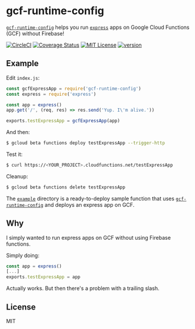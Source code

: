 # gcf-runtime-config 

[`gcf-runtime-config`](https://www.npmjs.com/package/gcf-runtime-config) helps you run [`express`](https://expressjs.com) apps on Google Cloud Functions (GCF) without Firebase!

[![CircleCI](https://circleci.com/gh/Noless/gcf-runtime-config.svg?style=svg)](https://circleci.com/gh/Noless/gcf-runtime-config)
[![Coverage Status](https://coveralls.io/repos/github/Noless/gcf-runtime-config/badge.svg?branch=add_coveralls)](https://coveralls.io/github/Noless/gcf-runtime-config?branch=add_coveralls)
[![MIT License](https://img.shields.io/npm/l/gcf-runtime-config.svg?style=flat-square)](http://opensource.org/licenses/MIT)
[![version](https://img.shields.io/npm/v/gcf-runtime-config.svg?style=flat-square)](http://npm.im/gcf-runtime-config)

## Example

Edit `index.js`:

~~~js
const gcfExpressApp = require('gcf-runtime-config')
const express = require('express')

const app = express()
app.get('/', (req, res) => res.send('Yup. I\'m alive.'))

exports.testExpressApp = gcfExpressApp(app)
~~~

And then:

~~~ bash
$ gcloud beta functions deploy testExpressApp --trigger-http
~~~

Test it:
~~~ bash
$ curl https://<YOUR_PROJECT>.cloudfunctions.net/testExpressApp
~~~

Cleanup:
~~~ bash
$ gcloud beta functions delete testExpressApp
~~~

The [`example`](https://github.com/noless/gcf-runtime-config/tree/master/example)
directory is a ready-to-deploy sample function that uses
[`gcf-runtime-config`](https://www.npmjs.com/package/gcf-runtime-config) 
and deploys an express app on GCF.

## Why 

I simply wanted to run express apps on GCF without using Firebase functions.

Simply doing:

~~~js
const app = express()
[...]
exports.testExpressApp = app
~~~

Actually works. But then there's a problem with a trailing slash.

## License

MIT

